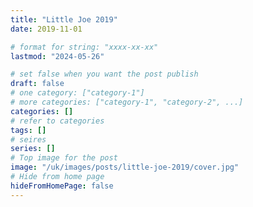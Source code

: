 ```yaml
---
title: "Little Joe 2019"
date: 2019-11-01

# format for string: "xxxx-xx-xx"
lastmod: "2024-05-26"

# set false when you want the post publish
draft: false
# one category: ["category-1"]
# more categories: ["category-1", "category-2", ...]
categories: []
# refer to categories
tags: []
# seires
series: []
# Top image for the post
image: "/uk/images/posts/little-joe-2019/cover.jpg"
# Hide from home page
hideFromHomePage: false
---
```


<!--more-->